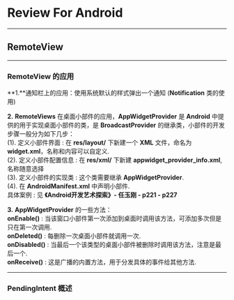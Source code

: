 # Review For Android
***
## RemoteView
***
### RemoteView 的应用   

**1.**通知栏上的应用：使用系统默认的样式弹出一个通知  (**Notification** 类的使用)  

**2.** **RemoteViews** 在桌面小部件的应用，**AppWidgetProvider** 是 **Android** 中提供的用于实现桌面小部件的类，是 **BroadcastProvider** 的继承类，小部件的开发步骤一般分为如下几步：  
(1). 定义小部件界面 : 在 **res/layout/** 下新建一个 **XML** 文件，命名为 **widget.xml**，名称和内容可以自定义.   
(2). 定义小部件配置信息 : 在 **res/xml/** 下新建 **appwidget\_provider\_info.xml**,名称随意选择  
(3). 定义小部件的实现类 : 这个类需要继承 **AppWidgetProvider**.   
(4). 在 **AndroidManifest.xml** 中声明小部件.  
具体案例 : 见 **《Android开发艺术探索》- 任玉刚 - p221 - p227**  

**3.** **AppWidgetProvider** 的一些方法：  
**onEnable()** : 当该窗口小部件第一次添加到桌面时调用该方法，可添加多次但是只在第一次调用.  
**onDeleted()** : 每删除一次桌面小部件就调用一次.  
**onDisabled()** :  当最后一个该类型的桌面小部件被删除时调用该方法，注意是最后一个.  
**onReceive()** : 这是广播的内置方法，用于分发具体的事件给其他方法.

***
### PendingIntent 概述 